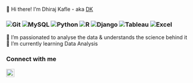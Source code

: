 👋 Hi there!  I’m Dhiraj Kafle - aka [DK][website]

<h3>
   <img alt="Git" src="https://img.shields.io/badge/git%20-%23FFFFFF.svg?&style=for-the-badge&logo=git&logoColor=orange" />
   <img alt="MySQL" src="https://img.shields.io/badge/MySQL-FFFFFF?logo=mysql&logoColor=orange&style=for-the-badge" />
   <img alt="Python" src="https://img.shields.io/badge/python-%23FFFFFF.svg?&style=for-the-badge&logo=python&logoColor=blue" />
   <img alt="R" src="https://img.shields.io/badge/r-%23FFFFFF.svg?&style=for-the-badge&logo=r&logoColor=blue" />
   <img alt="Django" src="https://img.shields.io/badge/django-%23FFFFFF.svg?&style=for-the-badge&logo=django&logoColor=darkgreen" />
   <img alt="Tableau" src="https://img.shields.io/badge/tableau-%23FFFFFF.svg?&style=for-the-badge&logo=tableau&logoColor=blue" />
   <img alt="Excel" src="https://img.shields.io/badge/Excel-FFFFFF?style=for-the-badge&logo=microsoft-excel&logoColor=darkgreen" />
   
</h3>

👀 I’m passionated to analyse the data & understands the science behind it </br>
🌱 I’m currently learning Data Analysis </br>


### Connect with me
[<img align="left" alt="mukulmantosh | LinkedIn" width="22px" src="https://cdn.jsdelivr.net/npm/simple-icons@v3/icons/linkedin.svg" />][linkedin]<br />

<br>


[website]: https://www.dhirajk.com.np
[linkedin]: https://www.linkedin.com/in/dhiraj-kafle-4a19781a3/


<!---
   ✨ It's about me ✨ 
--->
